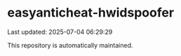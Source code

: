 # easyanticheat-hwidspoofer

Last updated: 2025-07-04 06:29:29

This repository is automatically maintained.
